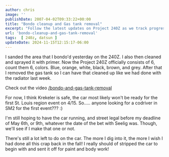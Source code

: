 ```yaml
---
author: chris
image: ''
publishDate: 2007-04-02T09:33:22+00:00
title: "Bondo cleanup and Gas tank removal"
excerpt: "Follow the latest updates on Project 240Z as we track progress from bondo and primer application to gas tank removal and upcoming deadlines."
url: 'bondo-cleanup-and-gas-tank-removal'
tags:  [ 240z, datsun ] 
updateDate: 2024-11-15T12:15:17-06:00
---
```


I sanded the area that I bondo'd yesterday on the 240Z. I also then cleaned and sprayed it with primer. Now the Project 240Z officially consists of 6, count them 6, colors. Blue, orange, white, black, brown, and grey. After that I removed the gas tank so I can have that cleaned up like we had done with the radiator last week. 

Check out the video [/bondo-and-gas-tank-removal](/bondo-and-gas-tank-removal)

For now, I think Krekeler is safe, the car most likely won't be ready for the first St. Louis region event on 4/15. So..... anyone looking for a codriver in SM2 for the first event??? :)

I'm still hoping to have the car running, and street legal before my deadline of May 6th, or 9th, whatever the date of the bet with Seelig was. Though, we'll see if I make that one or not.

There's still a lot left to do on the car. The more I dig into it, the more I wish I had done all this crap back in the fall! I really should of stripped the car to begin with and sent it off for paint and body work!
